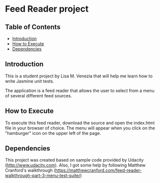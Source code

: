 # Feed Reader project

## Table of Contents

* [Introduction](#introduction)
* [How to Execute](#howtoexecute)
* [Dependencies](#dependencies)

## Introduction

This is a student project by Lisa M. Venezia that will help me learn how to write Jasmine unit tests.  

The application is a feed reader that allows the user to select from a menu of several different feed sources.

## How to Execute

To execute this feed reader, download the source and open the index.html file in your browser of choice.  The menu will appear when you click on the "hamburger" icon on the upper left of the page.

## Dependencies
This project was created based on sample code provided by Udacity (http://www.udacity.com).  Also, I got some help by following Matthew Cranford's walkthrough (https://matthewcranford.com/feed-reader-walkthrough-part-3-menu-test-suite/)
